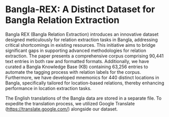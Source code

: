 # Bangla-REX: A Distinct Dataset for Bangla Relation Extraction
Bangla REX (Bangla Relation Extraction) introduces an innovative dataset designed meticulously for relation extraction tasks in Bangla, addressing critical shortcomings in existing resources. This initiative aims to bridge significant gaps in supporting advanced methodologies for relation extraction. The paper presents a comprehensive corpus comprising 90,441 text entries in both raw and formatted formats. Additionally, we have curated a Bangla Knowledge Base (KB) containing 63,256 entries to automate the tagging process with relation labels for the corpus. Furthermore, we have developed mnemonics for 440 distinct locations in Bangla, specifically tailored for location-based relations, thereby enhancing performance in location extraction tasks.

The English translations of the Bangla data are stored in a separate file. To expedite the translation process, we utilized Google Translate (https://translate.google.com/) alongside our dataset.
